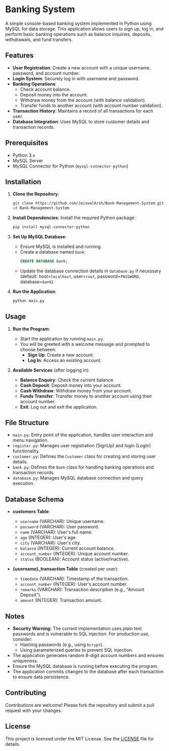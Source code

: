 # Banking System

A simple console-based banking system implemented in Python using MySQL for data storage. This application allows users to sign up, log in, and perform basic banking operations such as balance inquiries, deposits, withdrawals, and fund transfers.

## Features
- **User Registration**: Create a new account with a unique username, password, and account number.
- **Login System**: Securely log in with username and password.
- **Banking Operations**:
  - Check account balance.
  - Deposit money into the account.
  - Withdraw money from the account (with balance validation).
  - Transfer funds to another account (with account number validation).
- **Transaction History**: Maintains a record of all transactions for each user.
- **Database Integration**: Uses MySQL to store customer details and transaction records.

## Prerequisites
- Python 3.x
- MySQL Server
- MySQL Connector for Python (`mysql-connector-python`)

## Installation
1. **Clone the Repository**:
   ```bash
   git clone https://github.com/JaiswalArsh/Bank-Management-System.git
   cd Bank-Management-System
   ```

2. **Install Dependencies**:
   Install the required Python package:
   ```bash
   pip install mysql-connector-python
   ```

3. **Set Up MySQL Database**:
   - Ensure MySQL is installed and running.
   - Create a database named `bank`:
     ```sql
     CREATE DATABASE bank;
     ```
   - Update the database connection details in `database.py` if necessary (default: host=`localhost`, user=`root`, password=`PASSWORD`, database=`bank`).

4. **Run the Application**:
   ```bash
   python main.py
   ```

## Usage
1. **Run the Program**:
   - Start the application by running `main.py`.
   - You will be greeted with a welcome message and prompted to choose between:
     - **Sign Up**: Create a new account.
     - **Log In**: Access an existing account.

2. **Available Services** (after logging in):
   - **Balance Enquiry**: Check the current balance.
   - **Cash Deposit**: Deposit money into your account.
   - **Cash Withdraw**: Withdraw money from your account.
   - **Funds Transfer**: Transfer money to another account using their account number.
   - **Exit**: Log out and exit the application.

## File Structure
- `main.py`: Entry point of the application, handles user interaction and menu navigation.
- `register.py`: Manages user registration (SignUp) and login (LogIn) functionality.
- `customer.py`: Defines the `Customer` class for creating and storing user details.
- `bank.py`: Defines the `Bank` class for handling banking operations and transaction records.
- `database.py`: Manages MySQL database connection and query execution.

## Database Schema
- **customers Table**:
  - `username` (VARCHAR): Unique username.
  - `password` (VARCHAR): User password.
  - `name` (VARCHAR): User's full name.
  - `age` (INTEGER): User's age.
  - `city` (VARCHAR): User's city.
  - `balance` (INTEGER): Current account balance.
  - `account_number` (INTEGER): Unique account number.
  - `status` (BOOLEAN): Account status (active/inactive).

- **{username}_transaction Table** (created per user):
  - `timedate` (VARCHAR): Timestamp of the transaction.
  - `account_number` (INTEGER): User's account number.
  - `remarks` (VARCHAR): Transaction description (e.g., "Amount Deposit").
  - `amount` (INTEGER): Transaction amount.

## Notes
- **Security Warning**: The current implementation uses plain text passwords and is vulnerable to SQL injection. For production use, consider:
  - Hashing passwords (e.g., using `bcrypt`).
  - Using parameterized queries to prevent SQL injection.
- The application generates random 8-digit account numbers and ensures uniqueness.
- Ensure the MySQL database is running before executing the program.
- The application commits changes to the database after each transaction to ensure data persistence.

## Contributing
Contributions are welcome! Please fork the repository and submit a pull request with your changes.

## License
This project is licensed under the MIT License. See the [LICENSE](LICENSE) file for details.
